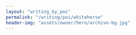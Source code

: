 ```yaml
---
layout: "writing_by_poi"
permalink: "/writing/poi/whitehorse"
header-img: "assets/owner/hero/archive-bg.jpg"
---
```

